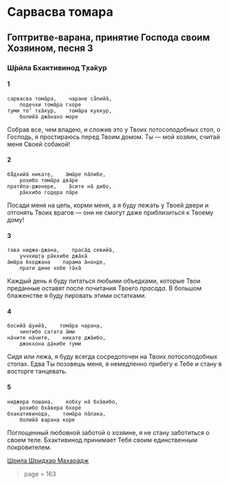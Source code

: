 # Сарвасва томара

## Гоптритве-варана, принятие Господа своим Хозяином, песня 3

### Ш́рӣла Бхактивинод Т̣ха̄кур

#### 1

    сарвасва тома̄ра,    чаран̣е са̐пийа̄,
        под̣ечхи тома̄ра гхоре
    туми то’ т̣ха̄кур,    тома̄ра куккур,
        болийа̄ джа̄нахо море

Собрав все, чем владею, и сложив это у Твоих лотосоподобных стоп, о Господь, я простираюсь перед Твоим домом. Ты — мой хозяин, считай меня Своей собакой!

#### 2

    ба̄̐дхийа̄ никат̣е,    а̄ма̄ре па̄либе,
        рохибо тома̄ра два̄ре
    пратӣпа-джонере,    а̄сите на̄ дибо,
        ра̄кхибо год̣ера па̄ре

Посади меня на цепь, корми меня, а я буду лежать у Твоей двери и отгонять Твоих врагов — они не смогут даже приблизиться к Твоему дому!

#### 3

    тава ниджа-джана,    праса̄д севийа̄,
        уччхиш̣т̣а ра̄кхибе джа̄ха̄
    а̄ма̄ра бходжана    парама а̄нанде,
        прати дине хобе та̄ха̄

Каждый день я буду питаться любыми объедками, которые Твои преданные оставят после почитания Твоего *прасада*. В большом блаженстве я буду пировать этими остатками.

#### 4

    босийа̄ ш́уийа̄,    тома̄ра чаран̣а,
        чинтибо сатата а̄ми
    на̄чите на̄чите,    никат̣е джа̄ибо,
        джокхона д̣а̄кибе туми

Сидя или лежа, я буду всегда сосредоточен на Твоих лотосоподобных стопах. Едва Ты позовешь меня, я немедленно прибегу к Тебе и стану в восторге танцевать.

#### 5

    ниджера пош̣ан̣а,    кобху на̄ бха̄вибо,
        рохибо бха̄вера бхоре
    бхакативинода,    тома̄ра па̄лака,
        болийа̄ варан̣а коре

Поглощенный любовной заботой о хозяине, я не стану заботиться о своем теле. Бхактивинод принимает Тебя своим единственным покровителем.


[Шрила Шридхар Махарадж](https://soundcloud.com/bharatimaharaj/sridhar-maharaj-and-govinda-4)


> page = 163